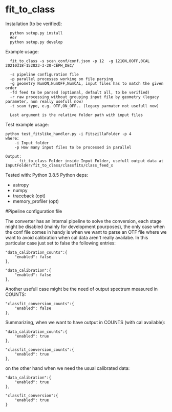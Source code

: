 # fit_to_class
Installation [to be verified]:
      
      python setup.py install
      #or
      python setup.py develop
      
 Example usage:
 
      fit_to_class -s scan_conf/conf.json -p 12  -g 121ON,0OFF,0CAL  20210318-152823-3-20-CEPH_DEC/
      
      -s pipeline configuration file
      -p parallel processes working on file parsing
      -g geometry NumON,NumOFF,NumCAL, input files has to match the given order
      -fd feed to be parsed (optional, default all, to be verified)
      -r raw processing without grouping input file by geometry (legacy parameter, non really usefull now)
      -t scan type, e.g. OTF,ON_OFF.. (legacy parmater not usefull now)
      
      Last argument is the relative folder path with input files
      
Test example usage:
      
    python test_fitslike_handler.py -i FitszillaFolder -p 4
    where:
        -i Input folder
        -p How many input files to be processed in parallel
  
    Output:
        - fit_to_class Folder inside Input Folder, usefull output data at InputFolder/fit_to_class/classfits/class_feed_x
    
Tested with: Python 3.8.5
Python deps:
 
 * astropy
 * numpy
 * traceback (opt)
 * memory_profiler (opt)
    
    
 #Pipeline configuration file
 
The converter has an internal pipeline to solve the conversion, each stage might be disabled (mainly for development pourposes), the only case when the conf file comes in handy  is when we want to parse an OTF file where we want to avoid calibration when cal data aren't really availabe.
In this particular case just set to false the following entries:

    "data_calibration_counts":{
        "enabled": false
    },

    "data_calibration":{
        "enabled": false
    },
 
 Another usefull case might be the need of output spectrum measured in COUNTS:
 
    "classfit_conversion_counts":{
        "enabled": false
    },
 
 Summarizing, when we want to have output in COUNTS (with cal available):
 
    "data_calibration_counts":{
        "enabled": true
    },

    "classfit_conversion_counts":{
        "enabled": true
    },

on the other hand when we need the usual calibrated data:
   
    "data_calibration":{
        "enabled": true
    },

    "classfit_conversion":{
        "enabled": true
    }
